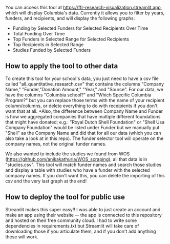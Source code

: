 You can access this tool at https://ffr-research-visualization.streamlit.app, which will display Columbia's data. Currently it allows you to filter by
years, funders, and recipients, and will display the following graphs:
- Funding by Selected Funders for Selected Recipients Over Time
- Total Funding Over Time
- Top Funders in Selected Range for Selected Recipients
- Top Recipients in Selected Range
- Studies Funded by Selected Funders

## How to apply the tool to other data

To create this tool for your school's data, you just need to have a csv file called "all_quantitative_research.csv" that contains the columns 
"Company Name," "Funder,"Donation Amount," "Year," and "Source". For our data, we have the columns "Columbia school?" and "Which Specific Columbia Program?" but you can
replace those terms with the name of your recipient column/columns, or delete everything to do with receipients if you don't want that at all. 
*Also, the difference between Company Name and Funder is how we aggregated companies that have multiple different foundations that might have donated;
e.g.: "Royal Dutch Shell Foundation" or "Shell Usa Company Foundation" would be listed under Funder but we manually put "Shell" as the Company Name and 
did that for all our data (which you can also take a look at in this repo). The funder selector tool will operate on the company names, not the original funder names. 

We also wanted to include the studies we found from WOS (https://github.com/anikakathuria/WOS_scraping), all that data is in "studies.csv". This tool will
match funder names and search those studies and display a table with studies who have a funder with the selected company names. If you don't want this, you can delete
the importing of this csv and the very last graph at the end!

## How to deploy the tool for public use

Streamlit makes this super easy!! I was able to just create an account and make an app using their website -- the app is connected to this repository
and hosted on their free community cloud. I had to write some dependencies in requirements.txt but Streamlit will take care of downloading those if you articulate them, 
and if you don't add anything these will work.  

